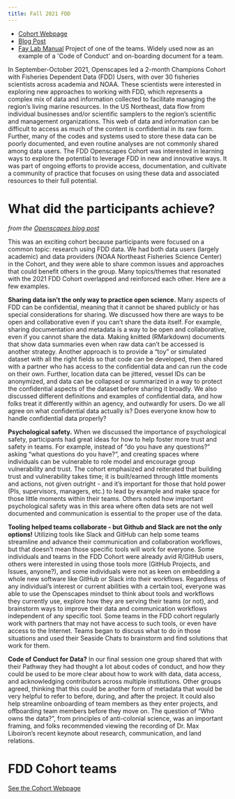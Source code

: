 ```yaml
---
title: Fall 2021 FDD
---
```


* [Cohort Webpage](https://openscapes.github.io/2021-fdd/)
* [Blog Post](https://www.openscapes.org/blog/2021/11/12/fdd-champions/)
* [Fay Lab Manual](https://thefaylab.github.io/lab-manual/) Project of one of the teams. Widely used now as an example of a 'Code of Conduct' and on-boarding document for a team.

In September-October 2021, Openscapes led a 2-month Champions Cohort with Fisheries Dependent Data (FDD) Users, with over 30 fisheries scientists across academia and NOAA. These scientists were interested in exploring new approaches to working with FDD, which represents a complex mix of data and information collected to facilitate managing the region’s living marine resources. In the US Northeast, data flow from individual businesses and/or scientific samplers to the region’s scientific and management organizations. This web of data and information can be difficult to access as much of the content is confidential in its raw form. Further, many of the codes and systems used to store these data can be poorly documented, and even routine analyses are not commonly shared among data users. The FDD Openscapes Cohort was interested in learning ways to explore the potential to leverage FDD in new and innovative ways. It was part of ongoing efforts to provide access, documentation, and cultivate a community of practice that focuses on using these data and associated resources to their full potential.


# What did the participants achieve?

*from the [Openscapes blog post](https://www.openscapes.org/blog/2021/11/12/fdd-champions/)*

This was an exciting cohort because participants were focused on a common topic: research using FDD data. We had both data users (largely academic) and data providers (NOAA Northeast Fisheries Science Center) in the Cohort, and they were able to share common issues and approaches that could benefit others in the group. Many topics/themes that resonated with the 2021 FDD Cohort overlapped and reinforced each other. Here are a few examples.

**Sharing data isn’t the only way to practice open science.** Many aspects of FDD can be confidential, meaning that it cannot be shared publicly or has special considerations for sharing. We discussed how there are ways to be open and collaborative even if you can’t share the data itself. For example, sharing documentation and metadata is a way to be open and collaborative, even if you cannot share the data. Making knitted (RMarkdown) documents that show data summaries even when raw data can’t be accessed is another strategy. Another approach is to provide a “toy” or simulated dataset with all the right fields so that code can be developed, then shared with a partner who has access to the confidential data and can run the code on their own. Further, location data can be jittered, vessel IDs can be anonymized, and data can be collapsed or summarized in a way to protect the confidential aspects of the dataset before sharing it broadly. We also discussed different definitions and examples of confidential data, and how folks treat it differently within an agency, and outwardly for users. Do we all agree on what confidential data actually is? Does everyone know how to handle confidential data properly?

**Psychological safety.** When we discussed the importance of psychological safety, participants had great ideas for how to help foster more trust and safety in teams. For example, instead of “do you have any questions?” asking “what questions do you have?”, and creating spaces where individuals can be vulnerable to role model and encourage group vulnerability and trust. The cohort emphasized and reiterated that building trust and vulnerability takes time; it is built/earned through little moments and actions, not given outright - and it’s important for those that hold power (PIs, supervisors, managers, etc.) to lead by example and make space for those little moments within their teams. Others noted how important psychological safety was in this area where often data sets are not well documented and communication is essential to the proper use of the data.

**Tooling helped teams collaborate - but Github and Slack are not the only options!** Utilizing tools like Slack and GitHub can help some teams streamline and advance their communication and collaboration workflows, but that doesn’t mean those specific tools will work for everyone. Some individuals and teams in the FDD Cohort were already avid R/GitHub users, others were interested in using those tools more (GitHub Projects, and Issues, anyone?), and some individuals were not as keen on embedding a whole new software like GitHub or Slack into their workflows. Regardless of any individual’s interest or current abilities with a certain tool, everyone was able to use the Openscapes mindset to think about tools and workflows they currently use, explore how they are serving their teams (or not), and brainstorm ways to improve their data and communication workflows independent of any specific tool. Some teams in the FDD cohort regularly work with partners that may not have access to such tools, or even have access to the Internet. Teams began to discuss what to do in those situations and used their Seaside Chats to brainstorm and find solutions that work for them.

**Code of Conduct for Data?** In our final session one group shared that with their Pathway they had thought a lot about codes of conduct, and how they could be used to be more clear about how to work with data, data access, and acknowledging contributors across multiple institutions. Other groups agreed, thinking that this could be another form of metadata that would be very helpful to refer to before, during, and after the project. It could also help streamline onboarding of team members as they enter projects, and offboarding team members before they move on. The question of “Who owns the data?”, from principles of anti-colonial science, was an important framing, and folks recommended viewing the recording of Dr. Max Liboiron’s recent keynote about research, communication, and land relations.


# FDD Cohort teams

[See the Cohort Webpage](https://openscapes.github.io/2021-fdd/#participating-teams)